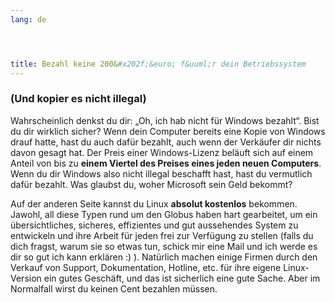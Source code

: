 ```yaml
---
lang: de




title: Bezahl keine 200&#x202f;&euro; f&uuml;r dein Betriebssystem
---
```


<h3>(Und kopier es nicht illegal)</h3>

Wahrscheinlich denkst du dir: „Oh, ich hab nicht f&uuml;r Windows bezahlt“. Bist du dir wirklich sicher? Wenn dein Computer bereits eine Kopie von Windows drauf hatte, hast du auch daf&uuml;r bezahlt, auch wenn der Verk&auml;ufer dir nichts davon gesagt hat. Der Preis einer Windows-Lizenz bel&auml;uft sich auf einem Anteil von bis zu <b>einem Viertel des Preises eines jeden neuen Computers</b>. Wenn du dir Windows also nicht illegal beschafft hast, hast du vermutlich daf&uuml;r bezahlt. Was glaubst du, woher Microsoft sein Geld bekommt?

Auf der anderen Seite kannst du Linux <b>absolut kostenlos</b> bekommen. Jawohl, all diese Typen rund um den Globus haben hart gearbeitet, um ein &uuml;bersichtliches, sicheres, effizientes und gut aussehendes System zu entwickeln und ihre Arbeit f&uuml;r jeden frei zur Verf&uuml;gung zu stellen (falls du dich fragst, warum sie so etwas tun, schick mir eine Mail und ich werde es dir so gut ich kann erkl&auml;ren :) ). Nat&uuml;rlich machen einige Firmen durch den Verkauf von Support, Dokumentation, Hotline, etc. f&uuml;r ihre eigene Linux-Version ein gutes Gesch&auml;ft, und das ist sicherlich eine gute Sache. Aber im Normalfall wirst du keinen Cent bezahlen m&uuml;ssen.




